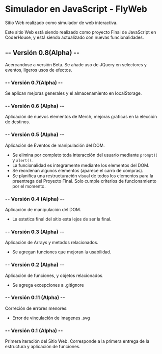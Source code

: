 # Simulador en JavaScript - FlyWeb
Sitio Web realizado como simulador de web interactiva.

Este sitio Web está siendo realizado como proyecto Final de JavaScript en CoderHouse, y está siendo actualizado con nuevas funcionalidades.
## -- Versión 0.8(Alpha) --
Acercandose a versión Beta. Se añade uso de JQuery en selectores y eventos, ligeros usos de efectos.

### -- Versión 0.7(Alpha) --
Se aplican mejoras generales y el almacenamiento en localStorage.

### -- Versión 0.6 (Alpha) --
Aplicación de nuevos elementos de Merch, mejoras graficas en la elección de destinos.

### -- Versión 0.5 (Alpha) --
Aplicación de Eventos de manipulación del DOM.
- Se elimina por completo toda interacción del usuario mediante `prompt()` y `alert()`.
- La funcionalidad es integramente mediante los elementos del DOM.
- Se reordenan algunos elementos (aparece el carro de compras).
- Se planifica una restructuración visual de todos los elementos para la preentrega del Proyecto Final. Solo cumple criterios de funcionamiento por el momento.

### -- Versión 0.4 (Alpha) --
Aplicación de manipulación del DOM.
- La estetica final del sitio esta lejos de ser la final.

### -- Versión 0.3 (Alpha) --
Aplicación de Arrays y metodos relacionados.
- Se agregan funciones que mejoran la usabilidad.

### -- Versión 0.2 (Alpha) --
Aplicación de funciones, y objetos relacionados.
- Se agrega excepciones a .gitignore

### -- Versión 0.11 (Alpha) --
Correción de errores menores:

- Error de vinculación de imagenes .svg

### -- Versión 0.1 (Alpha) --
Primera iteración del Sitio Web. Corresponde a la primera entrega de la estructura y aplicación de funciones.
